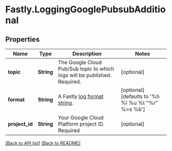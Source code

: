 # Fastly.LoggingGooglePubsubAdditional

## Properties

Name | Type | Description | Notes
------------ | ------------- | ------------- | -------------
**topic** | **String** | The Google Cloud Pub/Sub topic to which logs will be published. Required. | [optional] 
**format** | **String** | A Fastly [log format string](https://docs.fastly.com/en/guides/custom-log-formats). | [optional]  [defaults to '%h %l %u %t "%r" %&gt;s %b']
**project_id** | **String** | Your Google Cloud Platform project ID. Required | [optional] 


[[Back to API list]](../../README.md#endpoints) [[Back to README]](../../README.md)
